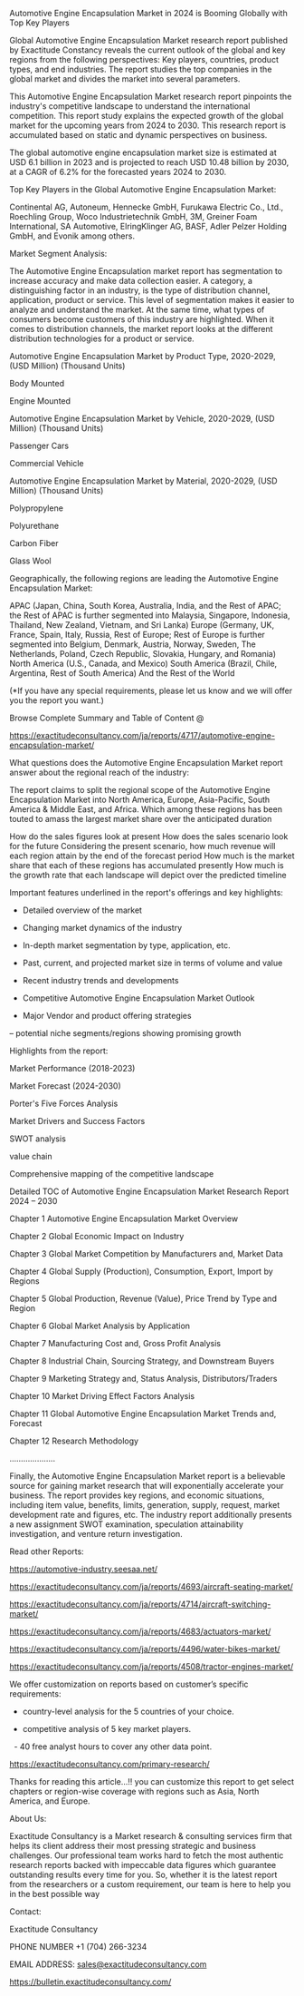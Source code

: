 Automotive Engine Encapsulation Market in 2024 is Booming Globally with Top Key Players

Global Automotive Engine Encapsulation Market research report published by Exactitude Constancy reveals the current outlook of the global and key regions from the following perspectives: Key players, countries, product types, and end industries. The report studies the top companies in the global market and divides the market into several parameters.

This Automotive Engine Encapsulation Market research report pinpoints the industry's competitive landscape to understand the international competition. This report study explains the expected growth of the global market for the upcoming years from 2024 to 2030. This research report is accumulated based on static and dynamic perspectives on business.

The global automotive engine encapsulation market size is estimated at USD 6.1 billion in 2023 and is projected to reach USD 10.48 billion by 2030, at a CAGR of 6.2% for the forecasted years 2024 to 2030.

Top Key Players in the Global Automotive Engine Encapsulation Market:

Continental AG, Autoneum, Hennecke GmbH, Furukawa Electric Co., Ltd., Roechling Group, Woco Industrietechnik GmbH, 3M, Greiner Foam International, SA Automotive, ElringKlinger AG, BASF, Adler Pelzer Holding GmbH, and Evonik among others.

Market Segment Analysis:

The Automotive Engine Encapsulation market report has segmentation to increase accuracy and make data collection easier. A category, a distinguishing factor in an industry, is the type of distribution channel, application, product or service. This level of segmentation makes it easier to analyze and understand the market. At the same time, what types of consumers become customers of this industry are highlighted. When it comes to distribution channels, the market report looks at the different distribution technologies for a product or service.

Automotive Engine Encapsulation Market by Product Type, 2020-2029, (USD Million) (Thousand Units)

Body Mounted

Engine Mounted

Automotive Engine Encapsulation Market by Vehicle, 2020-2029, (USD Million) (Thousand Units)

Passenger Cars

Commercial Vehicle

Automotive Engine Encapsulation Market by Material, 2020-2029, (USD Million) (Thousand Units)

Polypropylene

Polyurethane

Carbon Fiber

Glass Wool

Geographically, the following regions are leading the Automotive Engine Encapsulation Market:

APAC (Japan, China, South Korea, Australia, India, and the Rest of APAC; the Rest of APAC is further segmented into Malaysia, Singapore, Indonesia, Thailand, New Zealand, Vietnam, and Sri Lanka)
Europe (Germany, UK, France, Spain, Italy, Russia, Rest of Europe; Rest of Europe is further segmented into Belgium, Denmark, Austria, Norway, Sweden, The Netherlands, Poland, Czech Republic, Slovakia, Hungary, and Romania)
North America (U.S., Canada, and Mexico)
South America (Brazil, Chile, Argentina, Rest of South America)
And the Rest of the World

(*If you have any special requirements, please let us know and we will offer you the report you want.)

Browse Complete Summary and Table of Content @

https://exactitudeconsultancy.com/ja/reports/4717/automotive-engine-encapsulation-market/

What questions does the Automotive Engine Encapsulation Market report answer about the regional reach of the industry:

The report claims to split the regional scope of the Automotive Engine Encapsulation Market into North America, Europe, Asia-Pacific, South America & Middle East, and Africa. Which among these regions has been touted to amass the largest market share over the anticipated duration

How do the sales figures look at present How does the sales scenario look for the future
Considering the present scenario, how much revenue will each region attain by the end of the forecast period
How much is the market share that each of these regions has accumulated presently
How much is the growth rate that each landscape will depict over the predicted timeline

Important features underlined in the report's offerings and key highlights:

- Detailed overview of the market

- Changing market dynamics of the industry

- In-depth market segmentation by type, application, etc.

- Past, current, and projected market size in terms of volume and value

- Recent industry trends and developments

- Competitive Automotive Engine Encapsulation Market Outlook

- Major Vendor and product offering strategies

– potential niche segments/regions showing promising growth

Highlights from the report:

Market Performance (2018-2023)

Market Forecast (2024-2030)

Porter's Five Forces Analysis

Market Drivers and Success Factors

SWOT analysis

value chain

Comprehensive mapping of the competitive landscape

Detailed TOC of Automotive Engine Encapsulation Market Research Report 2024 – 2030

Chapter 1 Automotive Engine Encapsulation Market Overview

Chapter 2 Global Economic Impact on Industry

Chapter 3 Global Market Competition by Manufacturers and, Market Data

Chapter 4 Global Supply (Production), Consumption, Export, Import by Regions

Chapter 5 Global Production, Revenue (Value), Price Trend by Type and Region

Chapter 6 Global Market Analysis by Application

Chapter 7 Manufacturing Cost and, Gross Profit Analysis

Chapter 8 Industrial Chain, Sourcing Strategy, and Downstream Buyers

Chapter 9 Marketing Strategy and, Status Analysis, Distributors/Traders

Chapter 10 Market Driving Effect Factors Analysis

Chapter 11 Global Automotive Engine Encapsulation Market Trends and, Forecast

Chapter 12 Research Methodology

………………..

Finally, the Automotive Engine Encapsulation Market report is a believable source for gaining market research that will exponentially accelerate your business. The report provides key regions, and economic situations, including item value, benefits, limits, generation, supply, request, market development rate and figures, etc. The industry report additionally presents a new assignment SWOT examination, speculation attainability investigation, and venture return investigation.

Read other Reports:

https://automotive-industry.seesaa.net/

https://exactitudeconsultancy.com/ja/reports/4693/aircraft-seating-market/

https://exactitudeconsultancy.com/ja/reports/4714/aircraft-switching-market/

https://exactitudeconsultancy.com/ja/reports/4683/actuators-market/

https://exactitudeconsultancy.com/ja/reports/4496/water-bikes-market/

https://exactitudeconsultancy.com/ja/reports/4508/tractor-engines-market/

We offer customization on reports based on customer’s specific requirements:

- country-level analysis for the 5 countries of your choice.

- competitive analysis of 5 key market players.

  - 40 free analyst hours to cover any other data point.

https://exactitudeconsultancy.com/primary-research/

Thanks for reading this article...!! you can customize this report to get select chapters or region-wise coverage with regions such as Asia, North America, and Europe.

About Us:

Exactitude Consultancy is a Market research & consulting services firm that helps its client address their most pressing strategic and business challenges. Our professional team works hard to fetch the most authentic research reports backed with impeccable data figures which guarantee outstanding results every time for you. So, whether it is the latest report from the researchers or a custom requirement, our team is here to help you in the best possible way

Contact:

Exactitude Consultancy

PHONE NUMBER +1 (704) 266-3234

EMAIL ADDRESS: sales@exactitudeconsultancy.com

https://bulletin.exactitudeconsultancy.com/
